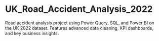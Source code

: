# UK_Road_Accident_Analysis_2022
Road accident analysis project using Power Query, SQL, and Power BI on the UK 2022 dataset. Features advanced data cleaning, KPI dashboards, and key business insights.
